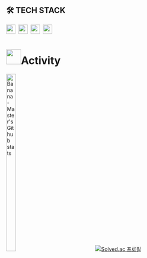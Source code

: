 ## 🛠 TECH STACK

<div>
    <img src="https://img.shields.io/badge/React-61DAFB?style=flat-square&logo=React&logoColor=white" height="25"/>&nbsp 
    <img src="https://img.shields.io/badge/JavaScript-F7DF1E?style=flat-square&logo=JavaScript&logoColor=white" height="25"/>&nbsp 
    <img src="https://img.shields.io/badge/CSS3-1572B6?style=flat-square&logo=CSS3&logoColor=white" height="25"/>&nbsp 
    <img src="https://img.shields.io/badge/HTML5-E34F26?style=flat-square&logo=HTML5&logoColor=white" height="25"/>&nbsp 
</div>

<h1><img src="https://user-images.githubusercontent.com/54318460/165490580-5014fa53-5de5-4d39-9042-3ea43ea607d5.gif" width="40">Activity</h1> 

<div>
  <a href="https://github.com/Banana-Master?tab=repositories" style="display: inline-block; margin-right: 20px;">
    <img src="https://github-readme-stats.vercel.app/api/top-langs/?username=Banana-Master&show_icons=true&hide_border=true&title_color=004386&icon_color=004386&layout=compact" alt="Banana-Master's Github stats" style="width: 35%;">
  </a>

  <a href="https://solved.ac/tjdgh0855" style="display: inline-block;">
    <img src="http://mazassumnida.wtf/api/v2/generate_badge?boj=tjdgh0855" alt="Solved.ac 프로필">
  </a>
</div>


